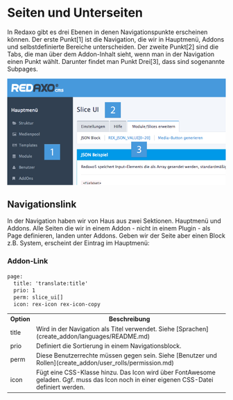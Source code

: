 # Seiten und Unterseiten

In Redaxo gibt es drei Ebenen in denen Navigationspunkte erscheinen können. Der erste Punkt[1] ist die Navigation, die wir in Hauptmenü, Addons und selbstdefinierte Bereiche unterscheiden. Der zweite Punkt[2] sind die Tabs, die man über dem Addon-Inhalt sieht, wenn man in der Navigation einen Punkt wählt. Darunter findet man Punkt Drei[3], dass sind sogenannte Subpages.

![Redaxo Navigations](../../assets/create_addon/pages/redaxo_pages.png)

## Navigationslink

In der Navigation haben wir von Haus aus zwei Sektionen. Hauptmenü und Addons. Alle Seiten die wir in einem Addon - nicht in einem Plugin - als Page definieren, landen unter Addons. Geben wir der Seite aber einen Block z.B. System, erscheint der Eintrag im Hauptmenü:

### Addon-Link

```
page:
  title: 'translate:title'  
  prio: 1
  perm: slice_ui[]
  icon: rex-icon rex-icon-copy
```

<table width="100%">
    <tr>
        <th>Option</th>
        <th>Beschreibung</th>
    </tr>
    <tr>
		<td>title</td><td>Wird in der Navigation als Titel verwendet. Siehe [Sprachen](create_addon/languages/README.md)</td>
	</tr>
	<tr>
		<td>prio</td><td>Definiert die Sortierung in einem Navigationsblock.</td>
	</tr>
	<tr>
		<td>perm</td><td>Diese Benutzerrechte müssen gegen sein. Siehe [Benutzer und Rollen](create_addon/user_rolls/permission.md)</td>
	</tr>
	<tr>
		<td>icon</td><td>Fügt eine CSS-Klasse hinzu. Das Icon wird über FontAwesome geladen. Ggf. muss das Icon noch in einer eigenen CSS-Datei definiert werden.</td>
	</tr>
</table>